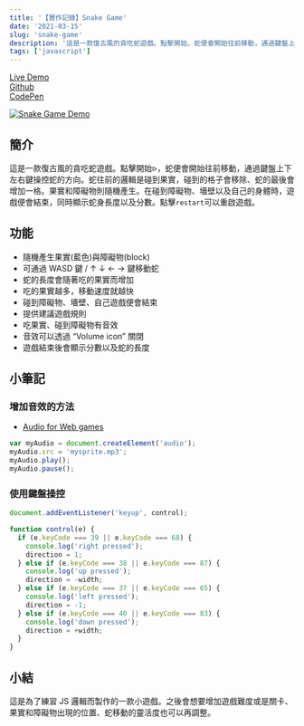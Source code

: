 ```yaml
---
title: '【實作記錄】Snake Game'
date: '2021-03-15'
slug: 'snake-game'
description: '這是一款復古風的貪吃蛇遊戲。點擊開始，蛇便會開始往前移動，通過鍵盤上下左右鍵操控蛇的方向。蛇往前的邏輯是碰到果實，碰到的格子會移除、蛇的最後會增加一格。'
tags: ['javascript']
---
```


[Live Demo](https://winnie0609.github.io/snake-game/5nack.html)  
[Github](https://github.com/Winnie0609/snake-game)  
[CodePen](https://codepen.io/huiniong/full/gOgOEgB)

[![Snake Game Demo](https://i.imgur.com/Yu06HZw.gif)](https://i.imgur.com/Yu06HZw.gif)

## 簡介

這是一款復古風的貪吃蛇遊戲。點擊開始`ᐅ`，蛇便會開始往前移動，通過鍵盤上下左右鍵操控蛇的方向。蛇往前的邏輯是碰到果實，碰到的格子會移除、蛇的最後會增加一格。果實和障礙物則隨機產生。在碰到障礙物、墻壁以及自己的身體時，遊戲便會結束，同時顯示蛇身長度以及分數。點擊`restart`可以重啟遊戲。

## 功能

- 隨機產生果實(藍色)與障礙物(block)
- 可通過 WASD 鍵 / ↑ ↓ ← → 鍵移動蛇
- 蛇的長度會隨著吃的果實而增加
- 吃的果實越多，移動速度就越快
- 碰到障礙物、墻壁、自己遊戲便會結束
- 提供建議遊戲規則
- 吃果實、碰到障礙物有音效
- 音效可以透過 “Volume icon” 關閉
- 遊戲結束後會顯示分數以及蛇的長度

## 小筆記

### 增加音效的方法

- [Audio for Web games](https://developer.mozilla.org/en-US/docs/Games/Techniques/Audio_for_Web_Games)

```js
var myAudio = document.createElement('audio');
myAudio.src = 'mysprite.mp3';
myAudio.play();
myAudio.pause();
```

### 使用鍵盤操控

```js
document.addEventListener('keyup', control);

function control(e) {
  if (e.keyCode === 39 || e.keyCode === 68) {
    console.log('right pressed');
    direction = 1;
  } else if (e.keyCode === 38 || e.keyCode === 87) {
    console.log('up pressed');
    direction = -width;
  } else if (e.keyCode === 37 || e.keyCode === 65) {
    console.log('left pressed');
    direction = -1;
  } else if (e.keyCode === 40 || e.keyCode === 83) {
    console.log('down pressed');
    direction = +width;
  }
}
```

## 小結

這是為了練習 JS 邏輯而製作的一款小遊戲。之後會想要增加遊戲難度或是關卡、果實和障礙物出現的位置、蛇移動的靈活度也可以再調整。
